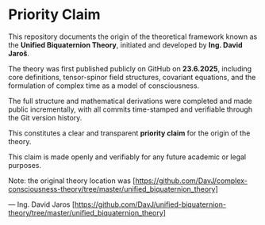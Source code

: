 # Priority Claim

This repository documents the origin of the theoretical framework known as the **Unified Biquaternion Theory**, initiated and developed by **Ing. David Jaroš**.

The theory was first published publicly on GitHub on **23.6.2025**, including core definitions, tensor-spinor field structures, covariant equations, and the formulation of complex time as a model of consciousness.

The full structure and mathematical derivations were completed and made public incrementally, with all commits time-stamped and verifiable through the Git version history.

This constitutes a clear and transparent **priority claim** for the origin of the theory.

This claim is made openly and verifiably for any future academic or legal purposes.

Note: the original theory location was [https://github.com/DavJ/complex-consciousness-theory/tree/master/unified_biquaternion_theory]

—
Ing. David Jaros
[https://github.com/DavJ/unified-biquaternion-theory/tree/master/unified_biquaternion_theory]

